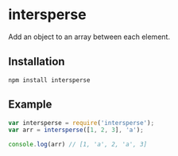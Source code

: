 # intersperse

Add an object to an array between each element.


## Installation

	npm install intersperse

## Example

```javascript
var intersperse = require('intersperse');
var arr = intersperse([1, 2, 3], 'a');

console.log(arr) // [1, 'a', 2, 'a', 3]
```